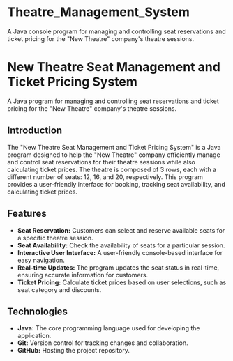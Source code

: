 # Theatre_Management_System
A Java console program for managing and controlling seat reservations and ticket pricing for the "New Theatre" company's theatre sessions.

# New Theatre Seat Management and Ticket Pricing System

A Java program for managing and controlling seat reservations and ticket pricing for the "New Theatre" company's theatre sessions.

## Introduction

The "New Theatre Seat Management and Ticket Pricing System" is a Java program designed to help the "New Theatre" company efficiently manage and control seat reservations for their theatre sessions while also calculating ticket prices. The theatre is composed of 3 rows, each with a different number of seats: 12, 16, and 20, respectively. This program provides a user-friendly interface for booking, tracking seat availability, and calculating ticket prices.

## Features

- **Seat Reservation:** Customers can select and reserve available seats for a specific theatre session.
- **Seat Availability:** Check the availability of seats for a particular session.
- **Interactive User Interface:** A user-friendly console-based interface for easy navigation.
- **Real-time Updates:** The program updates the seat status in real-time, ensuring accurate information for customers.
- **Ticket Pricing:** Calculate ticket prices based on user selections, such as seat category and discounts.
  
## Technologies

- **Java:** The core programming language used for developing the application.
- **Git:** Version control for tracking changes and collaboration.
- **GitHub:** Hosting the project repository.


